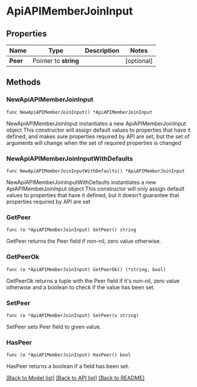 # ApiAPIMemberJoinInput

## Properties

Name | Type | Description | Notes
------------ | ------------- | ------------- | -------------
**Peer** | Pointer to **string** |  | [optional] 

## Methods

### NewApiAPIMemberJoinInput

`func NewApiAPIMemberJoinInput() *ApiAPIMemberJoinInput`

NewApiAPIMemberJoinInput instantiates a new ApiAPIMemberJoinInput object
This constructor will assign default values to properties that have it defined,
and makes sure properties required by API are set, but the set of arguments
will change when the set of required properties is changed

### NewApiAPIMemberJoinInputWithDefaults

`func NewApiAPIMemberJoinInputWithDefaults() *ApiAPIMemberJoinInput`

NewApiAPIMemberJoinInputWithDefaults instantiates a new ApiAPIMemberJoinInput object
This constructor will only assign default values to properties that have it defined,
but it doesn't guarantee that properties required by API are set

### GetPeer

`func (o *ApiAPIMemberJoinInput) GetPeer() string`

GetPeer returns the Peer field if non-nil, zero value otherwise.

### GetPeerOk

`func (o *ApiAPIMemberJoinInput) GetPeerOk() (*string, bool)`

GetPeerOk returns a tuple with the Peer field if it's non-nil, zero value otherwise
and a boolean to check if the value has been set.

### SetPeer

`func (o *ApiAPIMemberJoinInput) SetPeer(v string)`

SetPeer sets Peer field to given value.

### HasPeer

`func (o *ApiAPIMemberJoinInput) HasPeer() bool`

HasPeer returns a boolean if a field has been set.


[[Back to Model list]](../README.md#documentation-for-models) [[Back to API list]](../README.md#documentation-for-api-endpoints) [[Back to README]](../README.md)


